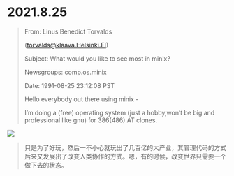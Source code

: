 # 2021.8.25 

> From: Linus Benedict Torvalds
>
> (torvalds@klaava.Helsinki.FI)
>
> Subject: What would you like to see most in minix?
>
> Newsgroups: comp.os.minix
>
> Date: 1991-08-25 23:12:08 PST
>
> Hello everybody out there using minix -
>
> I’m doing a (free) operating system (just a hobby,won’t be big and professional like gnu) for 386(486) AT clones.

![](https://tr1.cbsistatic.com/hub/i/r/2015/10/13/03774d1a-68f4-4c3e-8f65-8b5844cc39ba/resize/770x/af71479abea4d0a72222e469b24147d4/linuxadminhero.jpg)

> 只是为了好玩，然后一不小心就玩出了几百亿的大产业，其管理代码的方式后来又发展出了改变人类协作的方式。嗯，有的时候，改变世界只需要一个做下去的状态。